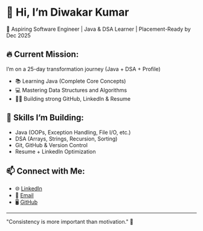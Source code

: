 # 👋 Hi, I’m Diwakar Kumar

🚀 Aspiring Software Engineer | Java & DSA Learner | Placement-Ready by Dec 2025

## 🔥 Current Mission:
I’m on a 25-day transformation journey (Java + DSA + Profile)

- 📚 Learning Java (Complete Core Concepts)
- 💻 Mastering Data Structures and Algorithms
- 🧑‍💼 Building strong GitHub, LinkedIn & Resume

## 📌 Skills I’m Building:
- Java (OOPs, Exception Handling, File I/O, etc.)
- DSA (Arrays, Strings, Recursion, Sorting)
- Git, GitHub & Version Control
- Resume + LinkedIn Optimization

## 📫 Connect with Me:
- 🌐 [LinkedIn](https://www.linkedin.com/in/diwakar-kumar-2a6b70303/)
- 📧 [Email](mailto:kumardiwakar628060@gmail.com)
- 🖥 [GitHub](https://github.com/diwakarkumar-dev)

---

"Consistency is more important than motivation." 💪
